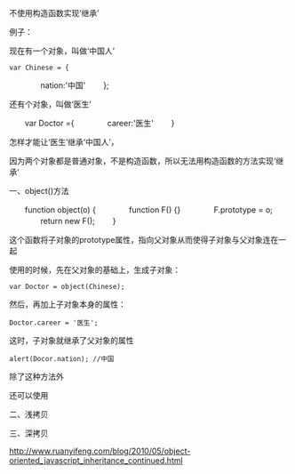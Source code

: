不使用构造函数实现‘继承’

例子：

现在有一个对象，叫做‘中国人’

    var Chinese = {
　　　　nation:'中国'
　　};

还有个对象，叫做‘医生’

　　var Doctor ={
　　　　career:'医生'
　　}

怎样才能让‘医生’继承‘中国人’，

因为两个对象都是普通对象，不是构造函数，所以无法用构造函数的方法实现‘继承’

一、object()方法

　　function object(o) {
　　　　function F() {}
　　　　F.prototype = o;
　　　　return new F();
　　}

这个函数将子对象的prototype属性，指向父对象从而使得子对象与父对象连在一起

使用的时候，先在父对象的基础上，生成子对象：

    var Doctor = object(Chinese);

然后，再加上子对象本身的属性：

    Doctor.career = '医生';

这时，子对象就继承了父对象的属性

    alert(Docor.nation); //中国

除了这种方法外

还可以使用

二、浅拷贝

三、深拷贝

http://www.ruanyifeng.com/blog/2010/05/object-oriented_javascript_inheritance_continued.html